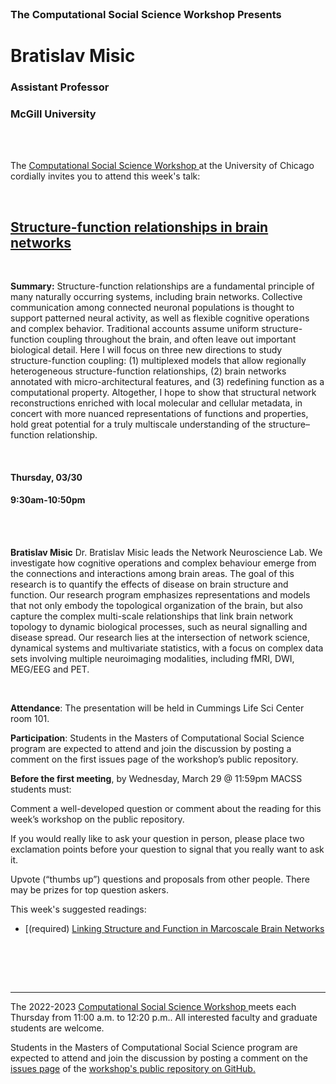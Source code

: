 <br>

<h3 class=pfblock-header> The Computational Social Science Workshop Presents </h3>

<h1 class=pfblock-header3> Bratislav Misic</h1>
<h3 class=pfblock-header3> Assistant Professor</h3>
<h3 class=pfblock-header3> McGill University </h3>

<br><br>

<p class=pfblock-header3>The <a href="https://macss.uchicago.edu/content/computation-workshop"> Computational Social Science Workshop </a> at the University of Chicago cordially invites you to attend this week's talk:</p>

<br>

<div class=pfblock-header3>
<h2 class=pfblock-header>
  <a href=https://github.com/uchicago-computation-workshop/Spring2023/blob/main/03_30_Bratislav_Misic/Suarez_2020_TrendsCognSci.pdf> Structure-function relationships in brain networks  </a>
</h2>

<br>
</div>

<p class=footertext2>

**Summary:** Structure-function relationships are a fundamental principle of many naturally occurring systems, including brain networks.  Collective communication among connected neuronal populations is thought to support patterned neural activity, as well as flexible cognitive operations and complex behavior.  Traditional accounts assume uniform structure-function coupling throughout the brain, and often leave out important biological detail. Here I will focus on three new directions to study structure-function coupling: (1) multiplexed models that allow regionally heterogeneous structure-function relationships, (2) brain networks annotated with micro-architectural features, and (3) redefining function as a computational property. Altogether, I hope to show that structural network reconstructions enriched with local molecular and cellular metadata, in concert with more nuanced representations of functions and properties, hold great potential for a truly multiscale understanding of the structure–function relationship.


</p>

<br>

<h4 class=pfblock-header3> Thursday, 03/30 </h4>
<h4 class=pfblock-header3> 9:30am-10:50pm </h4>

<br><br>

<p class=footertext2>

**Bratislav Misic** Dr. Bratislav Misic leads the Network Neuroscience Lab. We investigate how cognitive operations and complex behaviour emerge from the connections and interactions among brain areas. The goal of this research is to quantify the effects of disease on brain structure and function. Our research program emphasizes representations and models that not only embody the topological organization of the brain, but also capture the complex multi-scale relationships that link brain network topology to dynamic biological processes, such as neural signalling and disease spread. Our research lies at the intersection of network science, dynamical systems and multivariate statistics, with a focus on complex data sets involving multiple neuroimaging modalities, including fMRI, DWI, MEG/EEG and PET.

</p>

<br>

<p class=footertext2>

**Attendance**: The presentation will be held in Cummings Life Sci Center room 101.

**Participation**: Students in the Masters of Computational Social Science program are expected to attend and join the discussion by posting a comment on the first issues page of the workshop’s public repository.

**Before the first meeting**, by Wednesday, March 29 @ 11:59pm MACSS students must:

Comment a well-developed question or comment about the reading for this week’s workshop on the public repository.

If you would really like to ask your question in person, please place two exclamation points before your question to signal that you really want to ask it.

Upvote (“thumbs up”) questions and proposals from other people. There may be prizes for top question askers.
</p>

This week's suggested readings:

- [(required) [Linking Structure and Function in Marcoscale Brain Networks](https://github.com/uchicago-computation-workshop/Spring2023/blob/main/03_30_Bratislav_Misic/Suarez_2020_TrendsCognSci.pdf)
<br>

<br><br>

---

<p class=footertext> The 2022-2023 <a href="https://macss.uchicago.edu/content/computation-workshop"> Computational Social Science Workshop </a> meets each Thursday from 11:00 a.m. to 12:20 p.m.. All interested faculty and graduate students are welcome.</p>

<p class=footertext>Students in the Masters of Computational Social Science program are expected to attend and join the discussion by posting a comment on the <a href=https://github.com/uchicago-computation-workshop/Spring2023/issues/2>issues page</a> of the <a href=https://github.com/uchicago-computation-workshop/Spring2023>workshop's public repository on GitHub.</a></p>
